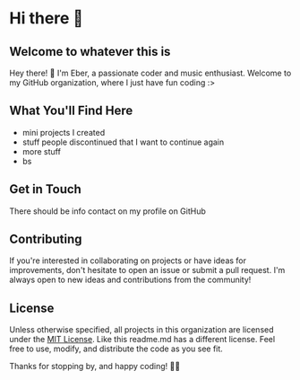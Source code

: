 # Hi there 👋

## Welcome to whatever this is

Hey there! 👋 I'm Eber, a passionate coder and music enthusiast. Welcome to my GitHub organization, where I just have fun coding :>

## What You'll Find Here

- mini projects I created
- stuff people discontinued that I want to continue again
- more stuff
- bs

## Get in Touch

There should be info contact on my profile on GitHub

## Contributing

If you're interested in collaborating on projects or have ideas for improvements, don't hesitate to open an issue or submit a pull request. I'm always open to new ideas and contributions from the community!

## License

Unless otherwise specified, all projects in this organization are licensed under the [MIT License](LICENSE). Like this readme.md has a different license. Feel free to use, modify, and distribute the code as you see fit.

Thanks for stopping by, and happy coding! 🚀🎵
